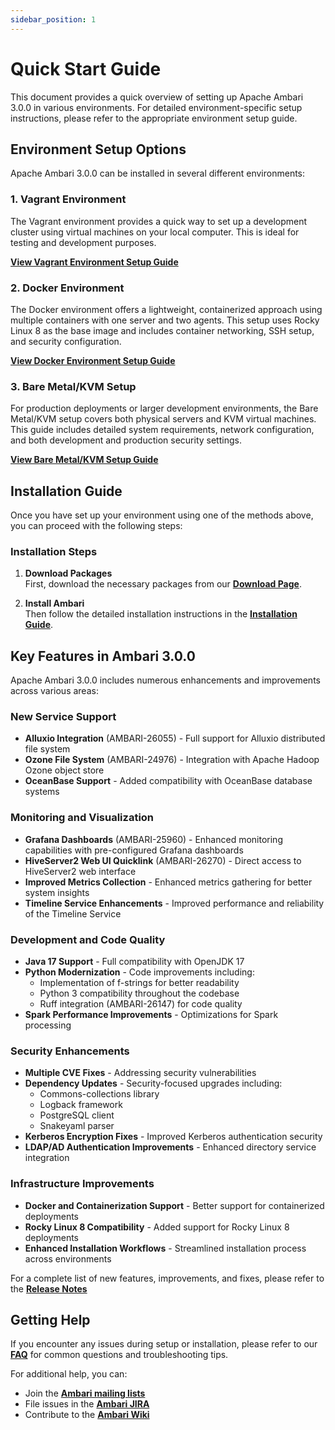 ```yaml
---
sidebar_position: 1
---
```


# Quick Start Guide

This document provides a quick overview of setting up Apache Ambari 3.0.0 in various environments. For detailed environment-specific setup instructions, please refer to the appropriate environment setup guide.

## Environment Setup Options

Apache Ambari 3.0.0 can be installed in several different environments:

### 1. Vagrant Environment

The Vagrant environment provides a quick way to set up a development cluster using virtual machines on your local computer. This is ideal for testing and development purposes.

[**View Vagrant Environment Setup Guide**](environment-setup/vagrant-environment-setup.md)

### 2. Docker Environment

The Docker environment offers a lightweight, containerized approach using multiple containers with one server and two agents. This setup uses Rocky Linux 8 as the base image and includes container networking, SSH setup, and security configuration.

[**View Docker Environment Setup Guide**](environment-setup/docker-environment-setup.md)

### 3. Bare Metal/KVM Setup

For production deployments or larger development environments, the Bare Metal/KVM setup covers both physical servers and KVM virtual machines. This guide includes detailed system requirements, network configuration, and both development and production security settings.

[**View Bare Metal/KVM Setup Guide**](environment-setup/bare-metal-kvm-setup.md)

## Installation Guide

Once you have set up your environment using one of the methods above, you can proceed with the following steps:

### Installation Steps

1. **Download Packages**  
   First, download the necessary packages from our [**Download Page**](download.md).

2. **Install Ambari**  
   Then follow the detailed installation instructions in the [**Installation Guide**](installation-guide.md).

## Key Features in Ambari 3.0.0

Apache Ambari 3.0.0 includes numerous enhancements and improvements across various areas:

### New Service Support

- **Alluxio Integration** (AMBARI-26055) - Full support for Alluxio distributed file system
- **Ozone File System** (AMBARI-24976) - Integration with Apache Hadoop Ozone object store
- **OceanBase Support** - Added compatibility with OceanBase database systems

### Monitoring and Visualization

- **Grafana Dashboards** (AMBARI-25960) - Enhanced monitoring capabilities with pre-configured Grafana dashboards
- **HiveServer2 Web UI Quicklink** (AMBARI-26270) - Direct access to HiveServer2 web interface
- **Improved Metrics Collection** - Enhanced metrics gathering for better system insights
- **Timeline Service Enhancements** - Improved performance and reliability of the Timeline Service

### Development and Code Quality

- **Java 17 Support** - Full compatibility with OpenJDK 17
- **Python Modernization** - Code improvements including:
  - Implementation of f-strings for better readability
  - Python 3 compatibility throughout the codebase
  - Ruff integration (AMBARI-26147) for code quality
- **Spark Performance Improvements** - Optimizations for Spark processing

### Security Enhancements

- **Multiple CVE Fixes** - Addressing security vulnerabilities
- **Dependency Updates** - Security-focused upgrades including:
  - Commons-collections library
  - Logback framework
  - PostgreSQL client
  - Snakeyaml parser
- **Kerberos Encryption Fixes** - Improved Kerberos authentication security
- **LDAP/AD Authentication Improvements** - Enhanced directory service integration

### Infrastructure Improvements

- **Docker and Containerization Support** - Better support for containerized deployments
- **Rocky Linux 8 Compatibility** - Added support for Rocky Linux 8 deployments
- **Enhanced Installation Workflows** - Streamlined installation process across environments

For a complete list of new features, improvements, and fixes, please refer to the [**Release Notes**](release-notes.md)

## Getting Help

If you encounter any issues during setup or installation, please refer to our [**FAQ**](faq.md) for common questions and troubleshooting tips.

For additional help, you can:

- Join the [**Ambari mailing lists**](https://ambari.apache.org/mail-lists.html)
- File issues in the [**Ambari JIRA**](https://issues.apache.org/jira/projects/AMBARI)
- Contribute to the [**Ambari Wiki**](https://cwiki.apache.org/confluence/display/AMBARI/Ambari)

